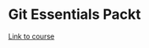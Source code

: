 # Git Essentials Packt

[Link to course ](https://subscription.packtpub.com/video/programming/9781800565630 "Packt Git Course")